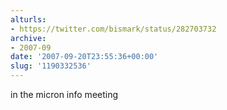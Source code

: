 ```yaml
---
alturls:
- https://twitter.com/bismark/status/282703732
archive:
- 2007-09
date: '2007-09-20T23:55:36+00:00'
slug: '1190332536'
---
```


in the micron info meeting

